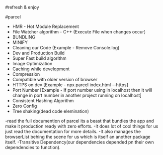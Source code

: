 #refresh & enjoy



#parcel
 * HMR - Hot Module Replacement
 * File Watcher algorithm - C++ (Execute File when changes occur)
 * BUNDLING
 * MINIFY
 * Cleaning our Code (Example - Remove Console.log)
 * Dev and Production Build
 * Super Fast build algorithm
 * Image Optimization
 * Caching while development
 * Compression
 * Compatible with older version of browser
 * HTTPS on dev [Example - npx parcel index.html --https]
 * Port Number [Example - If port number using in localhost then it will change in port number in another project running on localhost]
 * Consistent Hashing Algorithm
 * Zero Config
 * Tree shaking(dead code elemination)

-read the full documention of parcel its a beast that bundles the app and make it production ready with zero efforts.
-It does lot of cool things for us just read the documentation for more details.
-It also manages the browserList behing the scene for us which is itself an another package itself.
-Transitive Dependency(our dependencies depended pn their own dependencies to function).